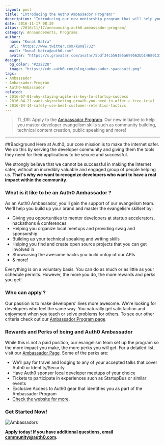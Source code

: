 ```yaml
---
layout: post
title: "Introducing the Auth0 Ambassador Program!"
description: "Introducing our new mentorship program that will help you master developer evangelism skills."
date: 2016-11-17 08:30
alias: /2016/11/17/announcing-auth0-ambassador-program/
category: Announcements, Programs
author:
  name: "Kunal Batra"
  url: "https://www.twitter.com/kunal732"
  mail: "kunal.batra@auth0.com"
  avatar: "https://s.gravatar.com/avatar/5bdf34cb56195a699562bb1468013154.png"
design:
  bg_color: "#222228"
  image: "https://cdn.auth0.com/blog/ambassador-spacesuit.png"
tags:
- Ambassador
- Ambassador-Program
- Auth0-Ambassador
related:
- 2016-07-01-why-staying-agile-is-key-to-startup-success
- 2016-04-21-want-skyrocketing-growth-you-need-to-offer-a-free-trial
- 2016-04-14-safely-use-best-customer-retention-tactics
---
```


> TL;DR: Apply to the [Ambassador Program](https://auth0.com/ambassador-program). Our new initiative to help you master developer evangelism skills such as community building, technical content creation, public speaking and more! 

---

##Background
Here at Auth0, our core mission is to make the internet safer. We do this by serving the developer community and giving them the tools they need for their applications to be secure and successful. 

We strongly believe that we cannot be successful in making the Internet safer, without an incredibly valuable and engaged group of people helping us. **That's why we want to recognize developers who want to have a real impact within the community**.

### What is it like to be an Auth0 Ambassador ?

As an Auth0 Ambassador, you'll gain the support of our evangelism team. We'll help you build up your brand and master the evangelism skillset by:

+ Giving you opportunities to mentor developers at startup accelerators, hackathons & conferences
+ Helping you organize local meetups and providing swag and sponsorship
+ Building up your technical speaking and writing skills
+ Helping you find and create open source projects that you can get involved in
+ Showcasing the awesome hacks you build ontop of our APIs
+ & more! 

Everything is on a voluntary basis. You can do as much or as little as your schedule permits. However, the more you do, the more rewards and perks you get! 

### Who can apply ?  

Our passion is to make developers' lives more awesome. We're looking for developers who feel the same way. You naturally get satisfaction and enjoyment when you teach or solve problems for others. To see our other criteria check out our [Ambassador Program page](https://auth0.com/ambassador-program). 

### Rewards and Perks of being and Auth0 Ambassador

While this is not a paid position, our evangelism team set up the program so the more impact you make, the more perks you will get. For a detailed list, visit our [Ambassador Page](https://auth0.com/ambassador-program). Some of the perks are:

+ We'll pay for travel and lodging to any of your accepted talks that cover Auth0 or Identity/Security
+ Have Auth0 sponsor local developer meetups of your choice
+ Tickets to participate in experiences such as StartupBus or similar events
+ Exclusive Access to Auth0 gear that identifies you as part of the Ambassador Program 
+ [Check the website for more](https://auth0.com/ambassador-program).

### Get Started Now! 

![Ambassadors](https://cdn.auth0.com/blog/ambassador-post-img.png )

**[Apply today!](https://auth0.com/ambassador-program) If you have additional questions, email community@auth0.com.** 
